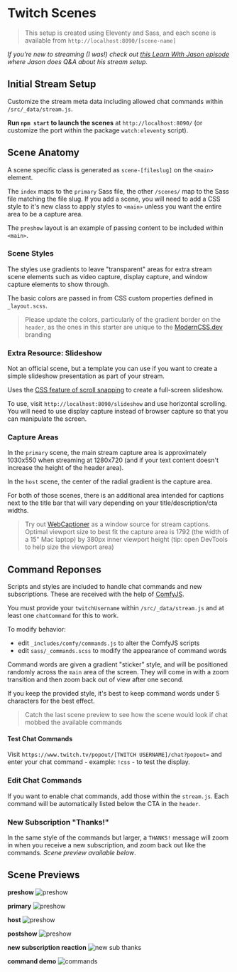 # Twitch Scenes

> This setup is created using Eleventy and Sass, and each scene is available from `http://localhost:8090/[scene-name]`

_If you're new to streaming (I was!) check out [this Learn With Jason episode](https://www.learnwithjason.dev/about-streaming) where Jason does Q&A about his stream setup._

## Initial Stream Setup

Customize the stream meta data including allowed chat commands within `/src/_data/stream.js`.

**Run `npm start` to launch the scenes** at `http://localhost:8090/` (or customize the port within the package `watch:eleventy` script).

## Scene Anatomy

A scene specific class is generated as `scene-[fileslug]` on the `<main>` element.

The `index` maps to the `primary` Sass file, the other `/scenes/` map to the Sass file matching the file slug. If you add a scene, you will need to add a CSS style to it's new class to apply styles to `<main>` unless you want the entire area to be a capture area.

The `preshow` layout is an example of passing content to be included within `<main>`.

### Scene Styles

The styles use gradients to leave "transparent" areas for extra stream scene elements such as video capture, display capture, and window capture elements to show through.

The basic colors are passed in from CSS custom properties defined in `_layout.scss`.

> Please update the colors, particularly of the gradient border on the `header`, as the ones in this starter are unique to the [ModernCSS.dev](https://moderncss.dev) branding

### Extra Resource: Slideshow

Not an official scene, but a template you can use if you want to create a simple slideshow presentation as part of your stream.

Uses the [CSS feature of scroll snapping](https://smolcss.dev/#smol-scroll-snap) to create a full-screen slideshow.

To use, visit `http://localhost:8090/slideshow` and use horizontal scrolling. You will need to use display capture instead of browser capture so that you can manipulate the screen.

### Capture Areas

In the `primary` scene, the main stream capture area is approximately 1030x550 when streaming at 1280x720 (and if your text content doesn't increase the height of the header area).

In the `host` scene, the center of the radial gradient is the capture area.

For both of those scenes, there is an additional area intended for captions next to the title bar that will vary depending on your title/description/cta widths.

> Try out [WebCaptioner](https://webcaptioner.com/) as a window source for stream captions. Optimal viewport size to best fit the capture area is 1792 (the width of a 15" Mac laptop) by 380px inner viewport height (tip: open DevTools to help size the viewport area)

## Command Reponses

Scripts and styles are included to handle chat commands and new subscriptions. These are received with the help of [ComfyJS](https://github.com/instafluff/ComfyJS).

You must provide your `twitchUsername` within `/src/_data/stream.js` and at least one `chatCommand` for this to work.

To modify behavior:

- edit `_includes/comfy/commands.js` to alter the ComfyJS scripts
- edit `sass/_commands.scss` to modify the appearance of command words

Command words are given a gradient "sticker" style, and will be positioned randomly across the `main` area of the screen. They will come in with a zoom transition and then zoom back out of view after one second.

If you keep the provided style, it's best to keep command words under 5 characters for the best effect.

> Catch the last scene preview to see how the scene would look if chat mobbed the available commands

#### Test Chat Commands

Visit `https://www.twitch.tv/popout/[TWITCH USERNAME]/chat?popout=` and enter your chat command - example: `!css` - to test the display.

### Edit Chat Commands

If you want to enable chat commands, add those within the `stream.js`. Each command will be automatically listed below the CTA in the `header`.

### New Subscription "Thanks!"

In the same style of the commands but larger, a `THANKS!` message will zoom in when you receive a new subscription, and zoom back out like the commands. _Scene preview available below_.

## Scene Previews

**preshow**
![preshow](scene-previews/preshow.png)

**primary**
![preshow](scene-previews/primary.png)

**host**
![preshow](scene-previews/host.png)

**postshow**
![preshow](scene-previews/postshow.png)

**new subscription reaction**
![new sub thanks](scene-previews/sub-thanks.png)

**command demo**
![commands](scene-previews/commands.png)
